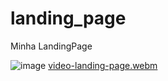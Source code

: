 # landing_page
Minha LandingPage

![image](https://user-images.githubusercontent.com/94480509/201973260-2f5d0857-3c4b-42de-a030-1002e16098d2.png)
[video-landing-page.webm](https://user-images.githubusercontent.com/94480509/201973294-65c9cf93-268c-4569-b9f7-6ffe812ccd27.webm)
